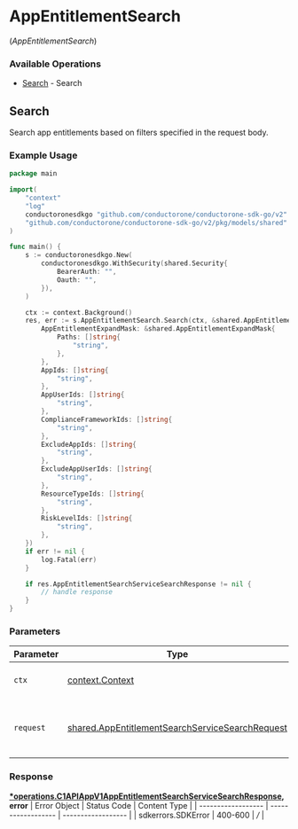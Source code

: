 # AppEntitlementSearch
(*AppEntitlementSearch*)

### Available Operations

* [Search](#search) - Search

## Search

Search app entitlements based on filters specified in the request body.

### Example Usage

```go
package main

import(
	"context"
	"log"
	conductoronesdkgo "github.com/conductorone/conductorone-sdk-go/v2"
	"github.com/conductorone/conductorone-sdk-go/v2/pkg/models/shared"
)

func main() {
    s := conductoronesdkgo.New(
        conductoronesdkgo.WithSecurity(shared.Security{
            BearerAuth: "",
            Oauth: "",
        }),
    )

    ctx := context.Background()
    res, err := s.AppEntitlementSearch.Search(ctx, &shared.AppEntitlementSearchServiceSearchRequest{
        AppEntitlementExpandMask: &shared.AppEntitlementExpandMask{
            Paths: []string{
                "string",
            },
        },
        AppIds: []string{
            "string",
        },
        AppUserIds: []string{
            "string",
        },
        ComplianceFrameworkIds: []string{
            "string",
        },
        ExcludeAppIds: []string{
            "string",
        },
        ExcludeAppUserIds: []string{
            "string",
        },
        ResourceTypeIds: []string{
            "string",
        },
        RiskLevelIds: []string{
            "string",
        },
    })
    if err != nil {
        log.Fatal(err)
    }

    if res.AppEntitlementSearchServiceSearchResponse != nil {
        // handle response
    }
}
```

### Parameters

| Parameter                                                                                                              | Type                                                                                                                   | Required                                                                                                               | Description                                                                                                            |
| ---------------------------------------------------------------------------------------------------------------------- | ---------------------------------------------------------------------------------------------------------------------- | ---------------------------------------------------------------------------------------------------------------------- | ---------------------------------------------------------------------------------------------------------------------- |
| `ctx`                                                                                                                  | [context.Context](https://pkg.go.dev/context#Context)                                                                  | :heavy_check_mark:                                                                                                     | The context to use for the request.                                                                                    |
| `request`                                                                                                              | [shared.AppEntitlementSearchServiceSearchRequest](../../pkg/models/shared/appentitlementsearchservicesearchrequest.md) | :heavy_check_mark:                                                                                                     | The request object to use for the request.                                                                             |


### Response

**[*operations.C1APIAppV1AppEntitlementSearchServiceSearchResponse](../../pkg/models/operations/c1apiappv1appentitlementsearchservicesearchresponse.md), error**
| Error Object       | Status Code        | Content Type       |
| ------------------ | ------------------ | ------------------ |
| sdkerrors.SDKError | 400-600            | */*                |
